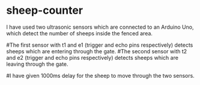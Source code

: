# sheep-counter
I have used two ultrasonic sensors which are connected to an Arduino Uno, which detect the number of sheeps inside the fenced area.

#The first sensor with t1 and e1 (trigger and echo pins respectively) detects sheeps which are entering through the gate.
#The second sensor with t2 and e2 (trigger and echo pins respectively) detects sheeps which are leaving through the gate.

#I have given 1000ms delay for the sheep to move through the two sensors.
